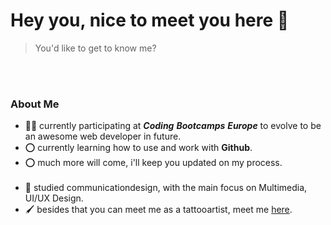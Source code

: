 # Hey you, nice to meet you here 🤟     
>You'd like to get to know me?

<br></br>
### About Me

- 👩‍🎓 currently participating at **_Coding_** **_Bootcamps_** **_Europe_** to evolve to be an awesome web developer in future.
- ⭕ currently learning how to use and work with **Github**.
- ⭕ much more will come, i'll keep you updated on my process.
<br></br>
- 🎨 studied communicationdesign, with the main focus on Multimedia, UI/UX Design.
- 🖌 besides that you can meet me as a tattooartist, meet me [here](https://www.instagram.com/mimi.tatts/).


<!--
**mimibak/mimibak** is a ✨ _special_ ✨ repository because its `README.md` (this file) appears on your GitHub profile.

Here are some ideas to get you started:

- 🔭 I’m currently working on ...
- 🌱 I’m currently learning ...
- 👯 I’m looking to collaborate on ...
- 🤔 I’m looking for help with ...
- 💬 Ask me about ...
- 📫 How to reach me: ...
- 😄 Pronouns: ...
- ⚡ Fun fact: ...
-->
